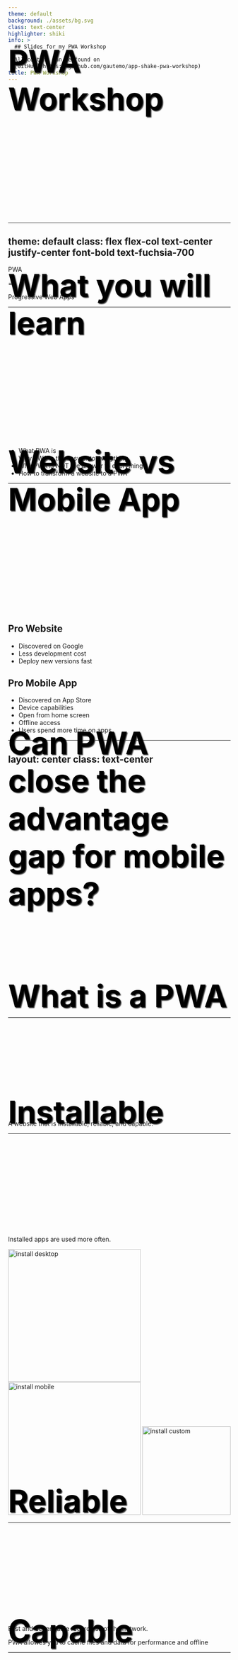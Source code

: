 ```yaml
---
theme: default
background: ./assets/bg.svg
class: text-center
highlighter: shiki
info: >
  ## Slides for my PWA Workshop

  All content can be found on
  [GitHub](https://github.com/gautemo/app-shake-pwa-workshop)
title: PWA Workshop
---
```


# PWA Workshop

<a href="https://twitter.com/GauteMeekOlsen" target="_blank" alt="Twitter"
  class="abs-br m-6 text-xl icon-btn opacity-50 !border-none !hover:text-white">
  <carbon-logo-twitter />
</a>

<style>
  h1 {
    font-size: 70px;
    color: black;
    font-weight: bold;
    transform: translateY(-190px);
    text-shadow: 2px 2px 2px #333;
  }
</style>

---
theme: default
class: flex flex-col text-center justify-center font-bold text-fuchsia-700
---

<p class="text-8xl bg">PWA</p>
<p class="text-6xl">=</p>
<p class="text-6xl">Progressive Web Apps</p>


---

# What you will learn

- What PWA is
- Why PWA is the answer to everything
- Why PWA is NOT the answer to everything
- How to transform a website to a PWA

---

# Website vs Mobile App

## Pro Website
- Discovered on Google
- Less development cost
- Deploy new versions fast

## Pro Mobile App
- Discovered on App Store
- Device capabilities
- Open from home screen
- Offline access
- Users spend more time on apps

---
layout: center
class: text-center
---

# Can PWA close the advantage gap for mobile apps?

---

# What is a PWA

A website that is installable, reliable, and capable.

---

# Installable

Installed apps are used more often.

<div class="flex justify-around">
  <img width="300" src="assets/install_desktop.png" alt="install desktop" style="object-fit: contain;">
  <img width="300" src="assets/install_mobile.png" alt="install mobile" style="object-fit: contain;">
  <img width="200" src="assets/install_custom.png" alt="install custom" style="object-fit: contain;">
</div>

---

# Reliable

Fast and dependable regardless of the network.

<div class="flex justify-around">
  <Offline/>
  <Loading/>
  <OfflineOk/>
</div>

PWA allowes you to cache files and data for performance and offline

---

# Capable

Using device features.

<iframe id="webcando" title="what web can do today" src="https://whatwebcando.today/"></iframe>

Good resources: [What Web Can do Today?](https://whatwebcando.today/), [Can I use](https://caniuse.com/)

<style>
  #webcando{
    width: 100%;
    height: 70%;
  }
</style>

---

# How to create a PWA = Lighthouse

<div style="overflow: auto; height: 400px;" class="scroll">
  <img src="assets/lighthouse.PNG" alt="Lighthouse">
</div>

<style>
.scroll::-webkit-scrollbar-track
{
	-webkit-box-shadow: inset 0 0 6px rgba(0,0,0,0.3);
	background-color: #F5F5F511;
	border-radius: 10px;
}

.scroll::-webkit-scrollbar
{
	width: 10px;
	background-color: transparent;
}

.scroll::-webkit-scrollbar-thumb
{
	border-radius: 10px;
	background-image: -webkit-gradient(linear,
									   left bottom,
									   left top,
									   color-stop(0.44, rgb(122,153,217)),
									   color-stop(0.72, rgb(73,125,189)),
									   color-stop(0.86, rgb(28,58,148)));
}
</style>

---
layout: center
class: text-center
---

# App store

<div class="flex">
  <flat-ui-google class="text-8xl"/>
  <fluent-store-microsoft-20-regular class="text-8xl"/>
  <div style="position: relative;" v-click>
    <flat-ui-app-store class="text-8xl" style="position: absolute; inset: 0;"/>
    <ic-baseline-do-not-disturb-alt class="text-8xl" style="position: absolute; inset: 0; color: red;"/>
  </div>
</div>


---

# Why it's not ready

<div class="flex justify-evenly" style="align-items: center; margin-top: 100px;">
  <logos-safari v-click class="text-10xl"/>
  <div v-click class="flex flex-col justify-center">
    <ant-design-experiment-filled class="text-8xl"/>
    <p style="text-align: center">Experimental</p>
  </div>
</div>

---
layout: center
class: text-center
---

# Exercise

<div class="icon-container">
  <img width="200" src="assets/app-shake-icon.svg" alt="App Shake">
</div>
<h2>App Shake</h2>

<v-click>
  <a href="https://github.com/gautemo/app-shake-pwa-workshop" target="_blank">https://github.com/gautemo/app-shake-pwa-workshop</a>
</v-click>

<style>
  .icon-container{
    margin: 0 auto;
    border-radius: 50%;
    background: #D955B5;
    width: 300px;
    height: 300px;
    display: grid;
    place-items: center;
  }
</style>

---

# Exercise 1 - Installable

- Manifest
- Service worker
- HTTPS

<div v-click class="mt-8">
  Goal:
  <div class="flex justify-around">
    <img width="300" src="assets/install_desktop.png" alt="install desktop" style="object-fit: contain;">
    <img width="300" src="assets/install_mobile.png" alt="install mobile" style="object-fit: contain;">
  </div>
</div>

<div v-click class="mt-8">
  Exercise-1.md
</div>

---

# Exercise 2 - Cache files & offline mode

## Cache files

```js{2,10|4-6,12-15}
const cacheName = `cache-v1`;
self.addEventListener('install', function(event) {
  event.waitUntil(
    caches.open(cacheName).then(function(cache) {
      return cache.addAll(['main.js']);
    })
  );
});

self.addEventListener('fetch', function(event) {
  event.respondWith(
    caches.open(cacheName).then(function(cache) {
      return cache.match(event.request).then(function (response) {
        return response;
      });
    })
  );
});
```

---

# Cache strategies

<div class="flex flex-col justify-center content-center">
  <p class="text-center">Cache First</p>
  <img src="assets/cache-first.png" alt="cache first" style="height: 300px; object-fit: contain;"/>
</div>

---

# Cache strategies

<div class="flex flex-col justify-center content-center">
  <p class="text-center">Network First</p>
  <img src="assets/network-first.png" alt="Network Firs" style="height: 300px; object-fit: contain;"/>
</div>

---

# Cache strategies

<div class="flex flex-col justify-center content-center">
  <p class="text-center">Stale-While-Revalidate</p>
  <img src="assets/stale-while-revalidate.png" alt="Stale-While-Revalidate" style="height: 300px; object-fit: contain;"/>
</div>

---
layout: center
class: text-center
---

<file-icons-workbox class="text-6xl"/> 
<span>Workbox</span>

---

# Exercise 2 - Cache files & offline mode

## Offline mode

<div class="flex justify-center items-center">
  <img width="400" src="assets/leaderboard_failed.png" alt="crash message" style="object-fit: contain;">
  <mdi-arrow-right-bold-box class="text-8xl m-8"/>
  <img width="400" src="assets/leaderboard_offline.png" alt="offline message" style="object-fit: contain;">
</div>

---

# Exercise 3 - Promoting PWA installation

## Goal

<div class="flex justify-around">
  <img width="180" src="assets/install_button.png" alt="install button" style="object-fit: contain;">
  <img width="180" src="assets/install_chrome.png" alt="install chrome" style="object-fit: contain;">
  <img width="180" src="assets/install_ios.png" alt="install ios" style="object-fit: contain;">
</div>

---

# Exercise 4 - Capable

## Accelerometer
Let's play

## Push notifications
If you want, only for Chrome